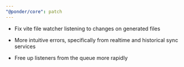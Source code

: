 ```yaml
---
"@ponder/core": patch
---
```


- Fix vite file watcher listening to changes on generated files

- More intuitive errors, specifically from realtime and historical sync services

- Free up listeners from the queue more rapidly
